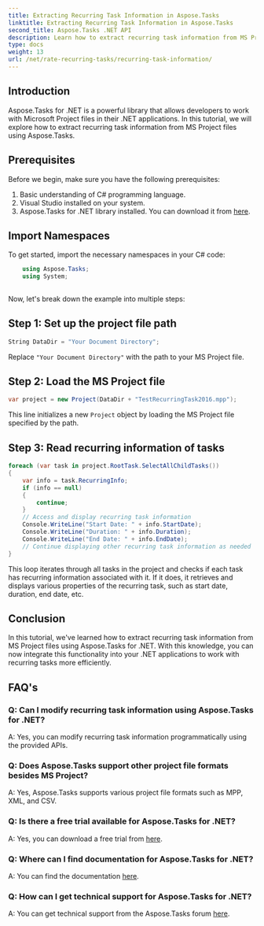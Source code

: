 ```yaml
---
title: Extracting Recurring Task Information in Aspose.Tasks
linktitle: Extracting Recurring Task Information in Aspose.Tasks
second_title: Aspose.Tasks .NET API
description: Learn how to extract recurring task information from MS Project files using Aspose.Tasks for .NET. Easy integration for .NET developers.
type: docs
weight: 13
url: /net/rate-recurring-tasks/recurring-task-information/
---
```

## Introduction
Aspose.Tasks for .NET is a powerful library that allows developers to work with Microsoft Project files in their .NET applications. In this tutorial, we will explore how to extract recurring task information from MS Project files using Aspose.Tasks.
## Prerequisites
Before we begin, make sure you have the following prerequisites:
1. Basic understanding of C# programming language.
2. Visual Studio installed on your system.
3. Aspose.Tasks for .NET library installed. You can download it from [here](https://releases.aspose.com/tasks/net/).
## Import Namespaces
To get started, import the necessary namespaces in your C# code:
```csharp
    using Aspose.Tasks;
    using System;
    
```
Now, let's break down the example into multiple steps:
## Step 1: Set up the project file path
```csharp
String DataDir = "Your Document Directory";
```
Replace `"Your Document Directory"` with the path to your MS Project file.
## Step 2: Load the MS Project file
```csharp
var project = new Project(DataDir + "TestRecurringTask2016.mpp");
```
This line initializes a new `Project` object by loading the MS Project file specified by the path.
## Step 3: Read recurring information of tasks
```csharp
foreach (var task in project.RootTask.SelectAllChildTasks())
{
    var info = task.RecurringInfo;
    if (info == null)
    {
        continue;
    }
    // Access and display recurring task information
    Console.WriteLine("Start Date: " + info.StartDate);
    Console.WriteLine("Duration: " + info.Duration);
    Console.WriteLine("End Date: " + info.EndDate);
    // Continue displaying other recurring task information as needed
}
```
This loop iterates through all tasks in the project and checks if each task has recurring information associated with it. If it does, it retrieves and displays various properties of the recurring task, such as start date, duration, end date, etc.
## Conclusion
In this tutorial, we've learned how to extract recurring task information from MS Project files using Aspose.Tasks for .NET. With this knowledge, you can now integrate this functionality into your .NET applications to work with recurring tasks more efficiently.
## FAQ's
### Q: Can I modify recurring task information using Aspose.Tasks for .NET?
A: Yes, you can modify recurring task information programmatically using the provided APIs.
### Q: Does Aspose.Tasks support other project file formats besides MS Project?
A: Yes, Aspose.Tasks supports various project file formats such as MPP, XML, and CSV.
### Q: Is there a free trial available for Aspose.Tasks for .NET?
A: Yes, you can download a free trial from [here](https://releases.aspose.com/).
### Q: Where can I find documentation for Aspose.Tasks for .NET?
A: You can find the documentation [here](https://reference.aspose.com/tasks/net/).
### Q: How can I get technical support for Aspose.Tasks for .NET?
A: You can get technical support from the Aspose.Tasks forum [here](https://forum.aspose.com/c/tasks/15).
